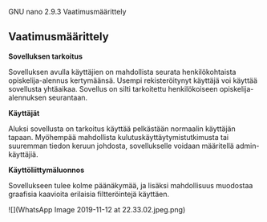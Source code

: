   GNU nano 2.9.3                                                                                   Vaatimusmäärittely                                                                                              

## Vaatimusmäärittely

**Sovelluksen tarkoitus**

Sovelluksen avulla käyttäjien on mahdollista seurata henkilökohtaista opiskelija-alennus kertymäänsä. Usempi rekisteröitynyt käyttäjä voi käyttää sovellusta yhtäaikaa. Sovellus on silti tarkoitettu henkilökoiseen opiskelija-alennuksen seurantaan. 

**Käyttäjät**

Aluksi sovellusta on tarkoitus käyttää pelkästään normaalin käyttäjän tapaan. Myöhempää mahdollista kulutuskäyttäytymistutkimusta tai suuremman tiedon keruun johdosta, sovellukselle voidaan määritellä admin-käyttäjiä. 

**Käyttöliittymäluonnos**

Sovellukseen tulee kolme päänäkymää, ja lisäksi mahdollisuus muodostaa graafisia kaavioita erilaisia filtteröintejä käyttäen.

![](WhatsApp Image 2019-11-12 at 22.33.02.jpeg.png)



